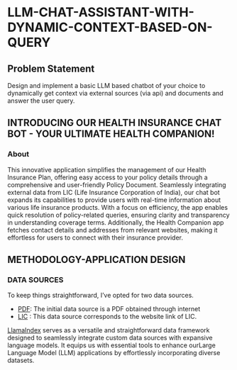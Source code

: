 # LLM-CHAT-ASSISTANT-WITH-DYNAMIC-CONTEXT-BASED-ON-QUERY
## Problem Statement
Design and implement a basic LLM based chatbot of your choice to dynamically get context via external sources (via api) and documents and answer the user query.
## INTRODUCING OUR HEALTH INSURANCE CHAT BOT - YOUR ULTIMATE HEALTH COMPANION!
### About
This innovative application simplifies the management of our Health Insurance Plan, offering easy access to your policy details through a comprehensive and user-friendly Policy Document. Seamlessly integrating external data from LIC (Life Insurance Corporation of India), our chat bot expands its capabilities to provide users with real-time information about various life insurance products. With a focus on efficiency, the app enables quick resolution of policy-related queries, ensuring clarity and transparency in understanding coverage terms. Additionally, the Health Companion app fetches contact details and addresses from relevant websites, making it effortless for users to connect with their insurance provider.

## METHODOLOGY-APPLICATION DESIGN
### DATA SOURCES
To keep things straightforward, I’ve opted for two data sources.
- [PDF](https://github.com/Sakil786/LLM_Accuracy/blob/main/Health%20Companion-Health%20Insurance%20Plan_GEN617.pdf "PDF"): The initial data source is a PDF obtained through internet
- [LIC](https://licindia.in/web/guest/know-your-life-insurance "LIC") : This data source corresponds to the website link of LIC.

[LlamaIndex](https://docs.llamaindex.ai/en/stable/ "LlamaIndex") serves as a versatile and straightforward data framework designed to seamlessly integrate custom data sources with expansive language models. It equips us with essential tools to enhance ourLarge Language Model (LLM) applications by effortlessly incorporating diverse datasets.
